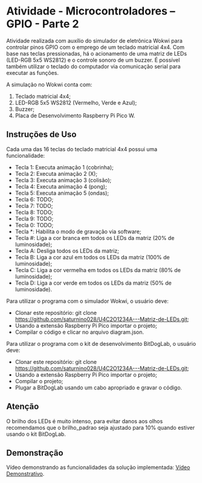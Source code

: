 # Atividade - Microcontroladores – GPIO - Parte 2

Atividade realizada com auxílio do simulador de eletrônica Wokwi para controlar pinos GPIO com o emprego de um teclado matricial 4x4. Com base nas teclas pressionadas, há o acionamento de uma matriz de LEDs (LED-RGB 5x5 WS2812) e o controle sonoro de um buzzer. É possível também utilizar o teclado do computador via comunicação serial para executar as funções.

A simulação no Wokwi conta com:

1) Teclado matricial 4x4;
2) LED-RGB 5x5 WS2812 (Vermelho, Verde e Azul);
3) Buzzer;
4) Placa de Desenvolvimento Raspberry Pi Pico W.

## Instruções de Uso

Cada uma das 16 teclas do teclado matricial 4x4 possui uma funcionalidade:

- Tecla 1: Executa animação 1 (cobrinha);
- Tecla 2: Executa animação 2 (X);
- Tecla 3: Executa animação 3 (colisão);
- Tecla 4: Executa animação 4 (pong);
- Tecla 5: Executa animação 5 (ondas);
- Tecla 6: TODO;
- Tecla 7: TODO;
- Tecla 8: TODO;
- Tecla 9: TODO;
- Tecla 0: TODO;
- Tecla *: Habilita o modo de gravação via software;
- Tecla #: Liga a cor branca em todos os LEDs da matriz (20% de luminosidade);
- Tecla A: Desliga todos os LEDs da matriz;
- Tecla B: Liga a cor azul em todos os LEDs da matriz (100% de luminosidade);
- Tecla C: Liga a cor vermelha em todos os LEDs da matriz (80% de luminosidade);
- Tecla D: Liga a cor verde em todos os LEDs da matriz (50% de luminosidade).

Para utilizar o programa com o simulador Wokwi, o usuário deve:

- Clonar este repositório: git clone https://github.com/saturnino028/U4C2O1234A---Matriz-de-LEDs.git;
- Usando a extensão Raspberry Pi Pico importar o projeto;
- Compilar o código e clicar no arquivo diagram.json.

Para utilizar o programa com o kit de desenvolvimento BitDogLab, o usuário deve:

- Clonar este repositório: git clone https://github.com/saturnino028/U4C2O1234A---Matriz-de-LEDs.git;
- Usando a extensão Raspberry Pi Pico importar o projeto;
- Compilar o projeto;
- Plugar a BitDogLab usando um cabo apropriado e gravar o código.

## Atenção

O brilho dos LEDs é muito intenso, para evitar danos aos olhos recomendamos que o brilho_padrao seja ajustado para 10% quando estiver usando o kit BitDogLab.

## Demonstração

<!-- TODO: adicionar link do vídeo -->
Vídeo demonstrando as funcionalidades da solução implementada: [Vídeo Demonstrativo](#).
